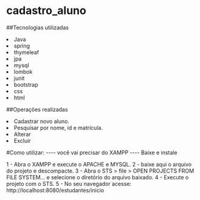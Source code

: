 # cadastro_aluno

##Tecnologias utilizadas

<li>Java
<li>spring
<li>thymeleaf
<li>jpa
<li>mysql
<li>lombok
<li>junit
<li>bootstrap
<li>css
<li>html

##Operações realizadas

<li>Cadastrar novo aluno.
<li>Pesquisar por nome, id e matrícula.
<li>Alterar
<li>Excluir

#Como utilizar:
---- você vai precisar do XAMPP ---- Baixe e instale

1 - Abra o XAMPP e execute o APACHE e MYSQL.
2 - baixe aqui o arquivo do projeto e descompacte.
3 - Abra o STS > file >  OPEN PROJECTS FROM FILE SYSTEM... e selecione o diretório do arquivo baixado.
4 - Execute o projeto com o STS.
5 - No seu navegador acesse: http://localhost:8080/estudantes/inicio


